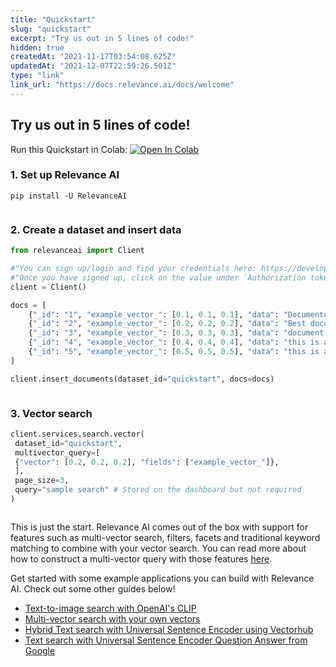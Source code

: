 ```yaml
---
title: "Quickstart"
slug: "quickstart"
excerpt: "Try us out in 5 lines of code!"
hidden: true
createdAt: "2021-11-17T03:54:08.625Z"
updatedAt: "2021-12-07T22:59:26.501Z"
type: "link"
link_url: "https://docs.relevance.ai/docs/welcome"
---
```

## Try us out in 5 lines of code!
Run this Quickstart in Colab: [![Open In Colab](https://colab.research.google.com/assets/colab-badge.svg)](https://colab.research.google.com/drive/1qMLzS4pAQfFBQ1wvCePbkSB6lOlrAcof?usp=sharing)

### 1. Set up Relevance AI
```shell Bash
pip install -U RelevanceAI
```
```shell
```
### 2. Create a dataset and insert data
```python Python
from relevanceai import Client

#"You can sign up/login and find your credentials here: https://development.qualitative-cloud.pages.dev/login"
#"Once you have signed up, click on the value under `Authorization token` and paste it here"
client = Client()

docs = [
	{"_id": "1", "example_vector_": [0.1, 0.1, 0.1], "data": "Documentation"},
	{"_id": "2", "example_vector_": [0.2, 0.2, 0.2], "data": "Best document!"},
	{"_id": "3", "example_vector_": [0.3, 0.3, 0.3], "data": "document example"},
	{"_id": "4", "example_vector_": [0.4, 0.4, 0.4], "data": "this is another doc"},
	{"_id": "5", "example_vector_": [0.5, 0.5, 0.5], "data": "this is a doc"},
]

client.insert_documents(dataset_id="quickstart", docs=docs)
```
```python
```
### 3. Vector search
```python Python (SDK)
client.services.search.vector(
 dataset_id="quickstart",
 multivector_query=[
 {"vector": [0.2, 0.2, 0.2], "fields": ["example_vector_"]},
 ],
 page_size=3,
 query="sample search" # Stored on the dashboard but not required
)
```
```python
```
This is just the start. Relevance AI comes out of the box with support for features such as multi-vector search, filters, facets and traditional keyword matching to combine with your vector search. You can read more about how to construct a multi-vector query with those features [here](doc:vector-search-prerequisites).

Get started with some example applications you can build with Relevance AI. Check out some other guides below!
- [Text-to-image search with OpenAI's CLIP](doc:quickstart-text-to-image-search)
- [Multi-vector search with your own vectors](doc:search-with-your-own-vectors)
- [Hybrid Text search with Universal Sentence Encoder using Vectorhub](doc:quickstart-text-search)
- [Text search with Universal Sentence Encoder Question Answer from Google](doc:quickstart-question-answering)
